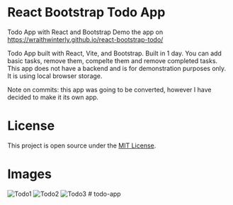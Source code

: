 # React Bootstrap Todo App
Todo App with React and Bootstrap
Demo the app on https://wraithwinterly.github.io/react-bootstrap-todo/

Todo App built with React, Vite, and Bootstrap. Built in 1 day.
You can add basic tasks, remove them, compelte them and remove completed tasks.
This app does not have a backend and is for demonstration purposes only. It is using local browser storage.

Note on commits: this app was going to be converted, however I have decided to make it its own app.

# License
This project is open source under the [MIT License](https://github.com/WraithWinterly/TasksUltra/blob/main/LICENSE).

# Images
![Todo1](https://user-images.githubusercontent.com/37941646/186336309-691845b9-ef09-4673-8817-2912c3a14e92.png)
![Todo2](https://user-images.githubusercontent.com/37941646/186336313-8e306f3b-c326-4370-b353-5dfbf982d27d.png)
![Todo3](https://user-images.githubusercontent.com/37941646/186336330-bd94139f-e29d-4209-b967-92d378a23b69.png)
#   t o d o - a p p  
 